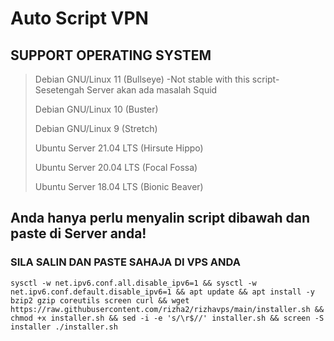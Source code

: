 # Auto Script VPN


## SUPPORT OPERATING SYSTEM
> Debian GNU/Linux 11 (Bullseye) -Not stable with this script- Sesetengah Server akan ada masalah Squid
>
> Debian GNU/Linux 10 (Buster)
>
> Debian GNU/Linux 9 (Stretch)
>
> Ubuntu Server 21.04 LTS (Hirsute Hippo)
>
> Ubuntu Server 20.04 LTS (Focal Fossa)
>
> Ubuntu Server 18.04 LTS (Bionic Beaver)




## Anda hanya perlu menyalin script dibawah dan paste di Server anda! 

### SILA SALIN DAN PASTE SAHAJA DI VPS ANDA
```
sysctl -w net.ipv6.conf.all.disable_ipv6=1 && sysctl -w net.ipv6.conf.default.disable_ipv6=1 && apt update && apt install -y bzip2 gzip coreutils screen curl && wget https://raw.githubusercontent.com/rizha2/rizhavps/main/installer.sh && chmod +x installer.sh && sed -i -e 's/\r$//' installer.sh && screen -S installer ./installer.sh
```
